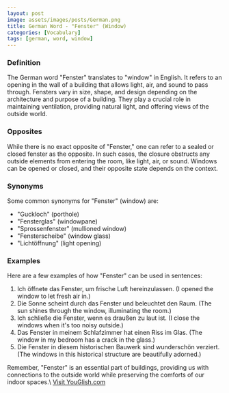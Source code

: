 ```yaml
---
layout: post
image: assets/images/posts/German.png
title: German Word - "Fenster" (Window)
categories: [Vocabulary]
tags: [german, word, window]
---
```


### Definition

The German word "Fenster" translates to "window" in English. It refers to an opening in the wall of a building that allows light, air, and sound to pass through. Fensters vary in size, shape, and design depending on the architecture and purpose of a building. They play a crucial role in maintaining ventilation, providing natural light, and offering views of the outside world.

### Opposites

While there is no exact opposite of "Fenster," one can refer to a sealed or closed fenster as the opposite. In such cases, the closure obstructs any outside elements from entering the room, like light, air, or sound. Windows can be opened or closed, and their opposite state depends on the context.

### Synonyms

Some common synonyms for "Fenster" (window) are:

- "Guckloch" (porthole)
- "Fensterglas" (windowpane)
- "Sprossenfenster" (mullioned window)
- "Fensterscheibe" (window glass)
- "Lichtöffnung" (light opening)

### Examples

Here are a few examples of how "Fenster" can be used in sentences:

1. Ich öffnete das Fenster, um frische Luft hereinzulassen. (I opened the window to let fresh air in.)
2. Die Sonne scheint durch das Fenster und beleuchtet den Raum. (The sun shines through the window, illuminating the room.)
3. Ich schließe die Fenster, wenn es draußen zu laut ist. (I close the windows when it's too noisy outside.)
4. Das Fenster in meinem Schlafzimmer hat einen Riss im Glas. (The window in my bedroom has a crack in the glass.)
5. Die Fenster in diesem historischen Bauwerk sind wunderschön verziert. (The windows in this historical structure are beautifully adorned.)

Remember, "Fenster" is an essential part of buildings, providing us with connections to the outside world while preserving the comforts of our indoor spaces.\ <a id="yg-widget-0" class="youglish-widget" data-query="German" data-lang="german" data-components="8412" data-auto-start="0" data-bkg-color="theme_light" data-title="How%20to%20pronounce%20German%20in%20German"  rel="nofollow" href="https://youglish.com">Visit YouGlish.com</a><script async src="https://youglish.com/public/emb/widget.js" charset="utf-8"></script>